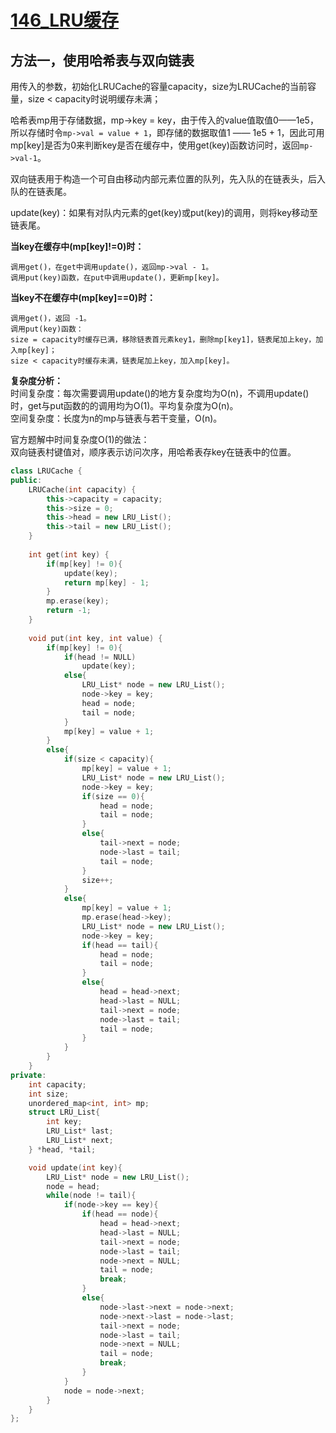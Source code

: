 # [146_LRU缓存](https://leetcode.cn/problems/lru-cache/?envType=daily-question&envId=2023-09-24)  

## 方法一，使用哈希表与双向链表

用传入的参数，初始化LRUCache的容量capacity，size为LRUCache的当前容量，size < capacity时说明缓存未满；  

哈希表mp用于存储数据，mp->key = key，由于传入的value值取值0——1e5，所以存储时令`mp->val = value + 1`，即存储的数据取值1 —— 1e5 + 1，因此可用mp[key]是否为0来判断key是否在缓存中，使用get(key)函数访问时，返回`mp->val-1`。  

双向链表用于构造一个可自由移动内部元素位置的队列，先入队的在链表头，后入队的在链表尾。

update(key)：如果有对队内元素的get(key)或put(key)的调用，则将key移动至链表尾。  

**当key在缓存中(mp[key]!=0)时：**  
```
调用get()，在get中调用update()，返回mp->val - 1。  
调用put(key)函数，在put中调用update()，更新mp[key]。
```
**当key不在缓存中(mp[key]==0)时：**  
```
调用get()，返回 -1。  
调用put(key)函数：
size = capacity时缓存已满，移除链表首元素key1，删除mp[key1]，链表尾加上key，加入mp[key]；
size < capacity时缓存未满，链表尾加上key，加入mp[key]。
```

**复杂度分析：**  
时间复杂度：每次需要调用update()的地方复杂度均为O(n)，不调用update()时，get与put函数的的调用均为O(1)。平均复杂度为O(n)。  
空间复杂度：长度为n的mp与链表与若干变量，O(n)。  

官方题解中时间复杂度O(1)的做法：  
双向链表村键值对，顺序表示访问次序，用哈希表存key在链表中的位置。  

```C++
class LRUCache {
public:
    LRUCache(int capacity) {
        this->capacity = capacity;
        this->size = 0;
        this->head = new LRU_List();
        this->tail = new LRU_List();
    }
    
    int get(int key) {
        if(mp[key] != 0){
            update(key);
            return mp[key] - 1;
        }
        mp.erase(key);
        return -1;
    }
    
    void put(int key, int value) {
        if(mp[key] != 0){
            if(head != NULL)
                update(key);
            else{
                LRU_List* node = new LRU_List();
                node->key = key;
                head = node;
                tail = node;
            }
            mp[key] = value + 1;
        }
        else{
            if(size < capacity){
                mp[key] = value + 1;
                LRU_List* node = new LRU_List();
                node->key = key;
                if(size == 0){
                    head = node;
                    tail = node;
                }
                else{
                    tail->next = node;
                    node->last = tail;
                    tail = node;
                }
                size++;
            }
            else{
                mp[key] = value + 1;
                mp.erase(head->key);
                LRU_List* node = new LRU_List();
                node->key = key;
                if(head == tail){
                    head = node;
                    tail = node;
                }
                else{
                    head = head->next;
                    head->last = NULL;
                    tail->next = node;
                    node->last = tail;
                    tail = node;
                }
            }
        }
    }
private:
    int capacity;
    int size;
    unordered_map<int, int> mp;
    struct LRU_List{
        int key;
        LRU_List* last;
        LRU_List* next;
    } *head, *tail;

    void update(int key){
        LRU_List* node = new LRU_List();
        node = head;
        while(node != tail){
            if(node->key == key){
                if(head == node){
                    head = head->next;
                    head->last = NULL;
                    tail->next = node;
                    node->last = tail;
                    node->next = NULL;
                    tail = node;
                    break;
                }
                else{
                    node->last->next = node->next;
                    node->next->last = node->last;
                    tail->next = node;
                    node->last = tail;
                    node->next = NULL;
                    tail = node;
                    break;
                }
            }
            node = node->next;
        }
    }
};
```
